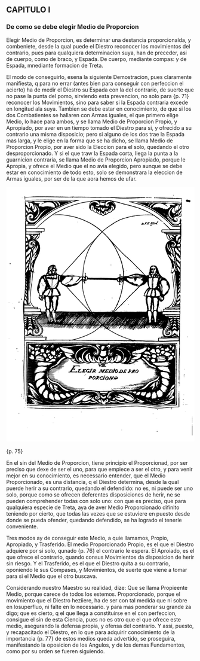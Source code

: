 ## CAPITULO I
### De como se debe elegir Medio de Proporcion

Elegir Medio de Proporcion, es determinar una destancia proporcionalda, y combeniete, desde la qual puede el Diestro reconocer los movimientos del contrario, pues para qualquiera determinacion suya, han de preceder, asi de cuerpo, como de braco, y Espada.
De cuerpo, mediante compas: y de Espada, mnediante formacion de Treta.

El modo de conseguirlo, esena la siguiente Demostracion, pues claramente manifiesta, q para no errar (antes bien para conseguir con perfeccion el acierto) ha de medir el Diestro su Espada con la del contrario, de suerte que no pase la punta del pomo, sirviendo esta prevencion, no solo para {p. 71} reconocer los Movimientos, sino para saber si la Espada contraria excede en longitud ala suya.
Tambien se debe estar en conocimiento, de que si los dos Combatientes se hallaren con Armas iguales, el que primero elige Medio, lo hace para ambos, y se llama Medio de Proporcion Propio, y Apropiado, por aver en un tiempo tomado el Diestro para si, y ofrecido a su contrario una misma disposicio; pero si alguno de los dos trae la Espada mas larga, y le elige en la forma que se ha dicho, se llama Medio de Proporcion Propio, por aver sido la Eleccion para el solo, quedando el otro desproporcionado.
Y si el que traw la Espada corta, llega la punta a la guarnicion contraria, se llama Medio de Proporcion Apropiado, porque le Apropia, y ofrece el Medio que el no avia elegido, pero aunque se debe estar en conocimiento de todo esto, solo se demonstrara la eleccion de Armas iguales, por ser de la que aora hemos de ufar.

![figura](images/elegir_medio_de_proporcion.png "Elegir Medio de Proporcion")

{p. 75}

En el sin del Medio de Proporcion, tiene principio el Proporcionad, por ser preciso que dexe de ser el uno, para que empiece a ser el otro, y para venir mejor en su conocimiento, es necessario entender, que el Medio Proporcionado, es una distancia, q el Diestro determina, desde la qual puerde herir a su contrario, quedando el defendido: no es, ni puede ser uno solo, porque como se ofrecen deferentes disposiciones de herir, ne se pueden comprehender todas con solo uno: con que es preciso, que para qualquiera especie de Treta, aya de aver Medio Proporcionado difinito teniendo por cierto, que todas las vezes que se estuviere en puesto desde donde se pueda ofender, quedando defendido, se ha logrado el tenerle conveniente.

Tres modos ay de conseguir este Medio, a quie llamamos, Propio, Apropiado, y Trasferido.
El medio Proporcionado Propio, es el que el Diestro adquiere por si solo, qunado {p. 76} el contrario le espera.
El Aproiado, es el que ofrece el contrario, quando consus Movimientos da disposicion de herir sin riesgo.
Y el Trasferido, es el que el Diestro quita a su contrario, oponiendo le sus Compases, y Movimientos, de suerte que viene a tomar para si el Medio que el otro buscava.

Considerando nuestro Maestro su realidad, dize: Que se llama Propieente Medio, porque carece de todos los estemos.
Proporcionado, porque el movimiento que el Diestro heziiere, ha de ser con tal medida que ni sobre en losuperfluo, ni falte en lo necessario.
y para mas ponderar su grande za digo; que es cierto, q el que llega a constituirse en el con perfeccion, consigue el sin de esta Ciencia, pues no es otro que el que ofrece este medio, asegurando la defensa propia, y ofensa del contrario.
Y assi, puesto, y recapacitado el Diestro, en lo que para adquirir conocimiento de la importancia {p. 77} de estos medios queda advertido, se proseguira, manifestando la oposicion de los Angulos, y de los demas Fundamentos, como por su orden se fueren siguiendo.

